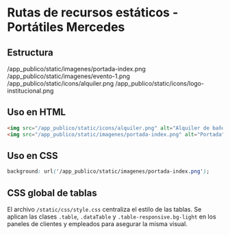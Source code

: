# Rutas de recursos estáticos - Portátiles Mercedes

## Estructura
/app_publico/static/imagenes/portada-index.png
/app_publico/static/imagenes/evento-1.png
/app_publico/static/icons/alquiler.png
/app_publico/static/icons/logo-institucional.png

## Uso en HTML
```html
<img src="/app_publico/static/icons/alquiler.png" alt="Alquiler de baño">
<img src="/app_publico/static/imagenes/portada-index.png" alt="Portada">
```

## Uso en CSS
```css
background: url('/app_publico/static/imagenes/portada-index.png');
```


## CSS global de tablas
El archivo `/static/css/style.css` centraliza el estilo de las tablas.
Se aplican las clases `.table`, `.dataTable` y `.table-responsive.bg-light` en los
paneles de clientes y empleados para asegurar la misma visual.
